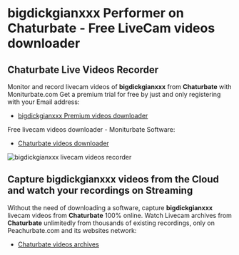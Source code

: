 # bigdickgianxxx Performer on Chaturbate - Free LiveCam videos downloader

## Chaturbate Live Videos Recorder

Monitor and record livecam videos of **bigdickgianxxx** from **Chaturbate** with Moniturbate.com
Get a premium trial for free by just and only registering with your Email address:
* [bigdickgianxxx Premium videos downloader](https://moniturbate.com/request-demo-licence-key.html)

Free livecam videos downloader - Moniturbate Software:
* [Chaturbate videos downloader](https://moniturbate.com/moniturbate-download-software.html)

![bigdickgianxxx livecam videos recorder](https://peachurnet.com/templates/moniturbate-software.png)


## Capture bigdickgianxxx videos from the Cloud and watch your recordings on Streaming

Without the need of downloading a software, capture **bigdickgianxxx** livecam videos from **Chaturbate** 100% online.
Watch Livecam archives from **Chaturbate** unlimitedly from thousands of existing recordings, only on Peachurbate.com and its websites network:
* [Chaturbate videos archives](https://peachurnet.com/)
